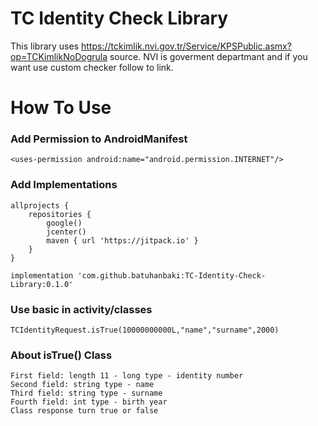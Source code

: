 # TC Identity Check Library

This library uses https://tckimlik.nvi.gov.tr/Service/KPSPublic.asmx?op=TCKimlikNoDogrula source. NVI is goverment departmant and if you want use custom checker follow to link.

# How To Use

### Add Permission to AndroidManifest

```
<uses-permission android:name="android.permission.INTERNET"/>
```

### Add Implementations

```
allprojects {
    repositories {
        google()
        jcenter()
        maven { url 'https://jitpack.io' }
    }
}
```

```
implementation 'com.github.batuhanbaki:TC-Identity-Check-Library:0.1.0'
```

### Use basic in activity/classes

```
TCIdentityRequest.isTrue(10000000000L,"name","surname",2000)
```

### About isTrue() Class
```
First field: length 11 - long type - identity number
Second field: string type - name
Third field: string type - surname
Fourth field: int type - birth year
Class response turn true or false
```

